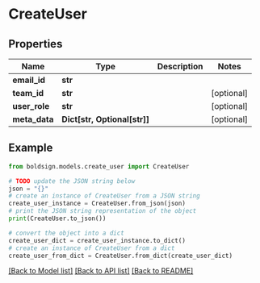 # CreateUser


## Properties

Name | Type | Description | Notes
------------ | ------------- | ------------- | -------------
**email_id** | **str** |  | 
**team_id** | **str** |  | [optional] 
**user_role** | **str** |  | [optional] 
**meta_data** | **Dict[str, Optional[str]]** |  | [optional] 

## Example

```python
from boldsign.models.create_user import CreateUser

# TODO update the JSON string below
json = "{}"
# create an instance of CreateUser from a JSON string
create_user_instance = CreateUser.from_json(json)
# print the JSON string representation of the object
print(CreateUser.to_json())

# convert the object into a dict
create_user_dict = create_user_instance.to_dict()
# create an instance of CreateUser from a dict
create_user_from_dict = CreateUser.from_dict(create_user_dict)
```
[[Back to Model list]](../README.md#documentation-for-models) [[Back to API list]](../README.md#documentation-for-api-endpoints) [[Back to README]](../README.md)


